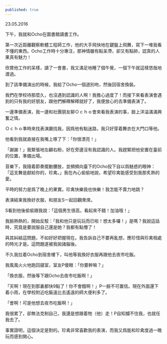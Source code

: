 ```yaml
---
published: true
---
```

23.05.2016

下午，我就和Ocho在圖書館讀書工作。

第一次近距離觀察軟體工程師工作，他的大手飛快地在鍵盤上飛舞，寫下一堆我看不懂的東西。Ocho工作時十分專注，那神情雖有點呆滯，卻又有點帥，認真的人果真有魅力！

欣賞他工作的呆樣，讀了一會書，我又滿足地睡了個午覺，一個下午就這樣悠哉地渡過。



到了該準備演出的時候，我給了Ocho一個道別吻，然後回宿舍換裝。

我們在學校待那麼久，也沒遇到認識的人啊！我擔心過度了！而接下來看表演會遇到的只有我的好朋友，跟他們解釋解釋就好了，我便放心的去準備表演了。

一邊準備表演，我一邊和社團朋友聊Ｏｃｈｏ會來看我表演的事，臉上洋溢滿滿興奮之情。

Ｏｃｈｏ準時來找表演廳找我，因爲他有點迷路，我只好穿着舞衣在大門口等他。

他看到我就直接在我嘴上啄了下：「你很漂亮！」

「謝謝！」我緊張地左顧右盼，好在旁邊沒有我認識的人。我趕緊把他安置在臺前的位置，準備出場。



音樂下，我隨着節奏擺動腰肢，並頻頻向臺下的Ocho投下自以爲魅惑的眼神：「這支舞是獻給你的，珍禽。」我在內心偷偷地說，希望珍禽能感受到我那炙熱的愛。

平時的努力是爲了晚上的果實。珍禽快樂我也快樂！我怎能不賣力地跳？



表演結束我換好衣服，和朋友S一起回觀衆席。

S看到他後偷偷跟我說：「這個男生很高，看起來不錯！加油哦！」

我臉熱熱的，開始反駁：「我和他只是玩玩而已啦！想太多囉！」是嗎？我說這話時，究竟是要說服自己還是她？我都有點懵了！

與其糾結這問題，不如好好把握現在。我告訴自己不要再亂想，應珍惜與珍禽相處的時光才是。這問題遂被我拋諸腦後。



不久我拉着Ocho到宿舍樓下，叫他等我換好衣服再跟他去夜市吃飯。

我風風火火地跑回寢室，室友P傻眼：「你要幹嘛？」

「換衣服，然後等下跟Ocho去夜市吃飯啊！」

「天啊！現在到那裏都快9點了！你不會餓啊！」P一臉不可置信。現在外面還下着小雨，在學校附近吃飯遠比去遙遠的師大便利多了。

「會啊！可是他想去夜市吃飯啊！」

我很累了，卻無法克制自己，我還是想跟着牠（他）走！P自知攔不住我，也就任我去了。

事實證明，這個決定是對的。珍禽非常喜歡我的表演，而我又爲能和珍禽度過一晚玩而感到開心。
